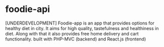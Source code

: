 # foodie-api
[UNDERDEVELOPMENT] Foodie-app is an app that provides options for healthy diet in city. It aims for high quality, tastefulness and healthiness in diet. Along with that it also provides free home delivery and cart functionality. built with PHP-MVC (backend) and React.js (frontend)
